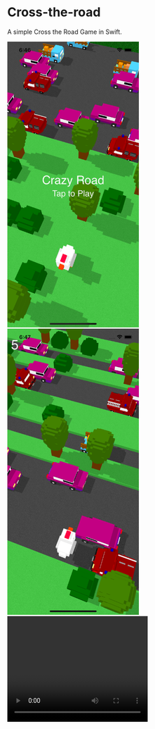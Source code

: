 # Cross-the-road

A simple Cross the Road Game in Swift.

<img src="Outputs/Simulator Screen Shot - iPhone 12 Pro - 2022-03-07 at 18.46.20.png" width=300 />
<img src="Outputs/Simulator Screen Shot - iPhone 12 Pro - 2022-03-07 at 18.47.25.png" width=300 />

<video  width="320" height="240" controls>
<source  src="Outputs/Simulator Screen Recording - iPhone 12 Pro - 2022-03-07 at 18.17.46.mp4"  type="video/mp4"/>
</video>
